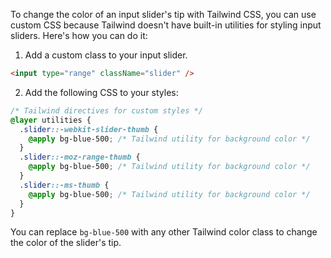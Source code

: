 To change the color of an input slider's tip with Tailwind CSS, you can use custom CSS because Tailwind doesn't have built-in utilities for styling input sliders. Here's how you can do it:

1. Add a custom class to your input slider.

```html
<input type="range" className="slider" />
```

2. Add the following CSS to your styles:

```css
/* Tailwind directives for custom styles */
@layer utilities {
  .slider::-webkit-slider-thumb {
    @apply bg-blue-500; /* Tailwind utility for background color */
  }
  .slider::-moz-range-thumb {
    @apply bg-blue-500; /* Tailwind utility for background color */
  }
  .slider::-ms-thumb {
    @apply bg-blue-500; /* Tailwind utility for background color */
  }
}
```

You can replace `bg-blue-500` with any other Tailwind color class to change the color of the slider's tip.